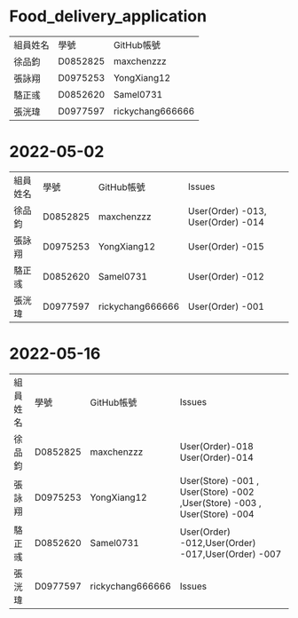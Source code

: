 # Food_delivery_application
<table>
<tr>
  <td>組員姓名</td>
  <td>學號</td>
  <td>GitHub帳號</td>
</tr>
<tr>
  <td>徐品鈞</td>
  <td>D0852825</td>
  <td>maxchenzzz</td>
</tr>
<tr>
  <td>張詠翔</td>
  <td>D0975253</td>
  <td>YongXiang12</td>
</tr>
<tr>
  <td>駱正彧</td>
  <td>D0852620</td>
  <td>Samel0731</td>
</tr>
<tr>
  <td>張洸瑋</td>
  <td>D0977597</td>
  <td>rickychang666666</td>
</tr>
</table>

# 2022-05-02
<table>
<tr>
  <td>組員姓名</td>
  <td>學號</td>
  <td>GitHub帳號</td>
  <td>Issues</td>
</tr>
<tr>
  <td>徐品鈞</td>
  <td>D0852825</td>
  <td>maxchenzzz</td>
  <td>User(Order) -013, User(Order) -014</td>
</tr>
<tr>
  <td>張詠翔</td>
  <td>D0975253</td>
  <td>YongXiang12</td>
  <td>User(Order) -015</td>
</tr>
<tr>
  <td>駱正彧</td>
  <td>D0852620</td>
  <td>Samel0731</td>
  <td>User(Order) -012</td>
</tr>
<tr>
  <td>張洸瑋</td>
  <td>D0977597</td>
  <td>rickychang666666</td>
  <td>User(Order) -001</td>
</tr>
</table>

# 2022-05-16
<table>
<tr>
  <td>組員姓名</td>
  <td>學號</td>
  <td>GitHub帳號</td>
  <td>Issues</td>
</tr>
<tr>
  <td>徐品鈞</td>
  <td>D0852825</td>
  <td>maxchenzzz</td>
  <td>User(Order)-018 User(Order)-014</td>
</tr>
<tr>
  <td>張詠翔</td>
  <td>D0975253</td>
  <td>YongXiang12</td>
  <td>User(Store) -001 , User(Store) -002 ,User(Store) -003 , User(Store) -004</td>
</tr>
<tr>
  <td>駱正彧</td>
  <td>D0852620</td>
  <td>Samel0731</td>
  <td>User(Order) -012,User(Order) -017,User(Order) -007</td>
</tr>
<tr>
  <td>張洸瑋</td>
  <td>D0977597</td>
  <td>rickychang666666</td>
  <td>Issues</td>
</tr>
</table>
